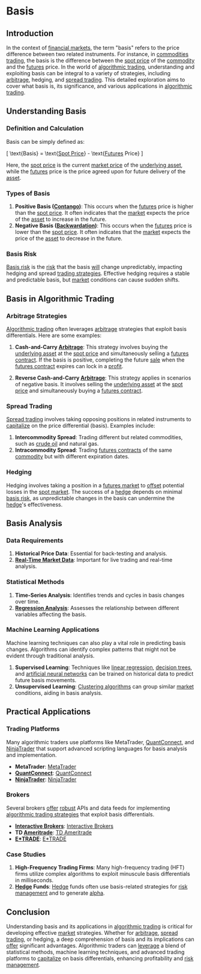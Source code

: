 # Basis

## Introduction

In the context of [financial markets](../f/financial_market.md), the term "basis" refers to the price difference between two related instruments. For instance, in [commodities trading](../c/commodities_trading.md), the basis is the difference between the [spot price](../s/spot_price.md) of the [commodity](../c/commodity.md) and the [futures](../f/futures.md) price. In the world of [algorithmic trading](../a/accountability.md), understanding and exploiting basis can be integral to a variety of strategies, including [arbitrage](../a/arbitrage.md), hedging, and [spread trading](../s/spread_trading.md). This detailed exploration aims to cover what basis is, its significance, and various applications in [algorithmic trading](../a/accountability.md).

## Understanding Basis

### Definition and Calculation

Basis can be simply defined as:

\[ \text{Basis} = \text{[Spot Price](../s/spot_price.md)} - \text{[Futures](../f/futures.md) Price} \]

Here, the [spot price](../s/spot_price.md) is the current [market price](../m/market_price.md) of the [underlying asset](../u/underlying_asset.md), while the [futures](../f/futures.md) price is the price agreed upon for future delivery of the [asset](../a/asset.md).

### Types of Basis

1. **Positive Basis ([Contango](../c/contango.md))**: This occurs when the [futures](../f/futures.md) price is higher than the [spot price](../s/spot_price.md). It often indicates that the [market](../m/market.md) expects the price of the [asset](../a/asset.md) to increase in the future.
2. **Negative Basis ([Backwardation](../b/backwardation.md))**: This occurs when the [futures](../f/futures.md) price is lower than the [spot price](../s/spot_price.md). It often indicates that the [market](../m/market.md) expects the price of the [asset](../a/asset.md) to decrease in the future.

### Basis Risk

[Basis risk](../b/basis_risk.md) is the [risk](../r/risk.md) that the basis [will](../w/will.md) change unpredictably, impacting hedging and spread [trading strategies](../t/trading_strategies.md). Effective hedging requires a stable and predictable basis, but [market](../m/market.md) conditions can cause sudden shifts.

## Basis in Algorithmic Trading

### Arbitrage Strategies

[Algorithmic trading](../a/accountability.md) often leverages [arbitrage](../a/arbitrage.md) strategies that exploit basis differentials. Here are some examples:

1. **Cash-and-Carry [Arbitrage](../a/arbitrage.md)**: This strategy involves buying the [underlying asset](../u/underlying_asset.md) at the [spot price](../s/spot_price.md) and simultaneously selling a [futures contract](../f/futures_contract.md). If the basis is positive, completing the future [sale](../s/sale.md) when the [futures contract](../f/futures_contract.md) expires can lock in a [profit](../p/profit.md).

2. **Reverse Cash-and-Carry [Arbitrage](../a/arbitrage.md)**: This strategy applies in scenarios of negative basis. It involves selling the [underlying asset](../u/underlying_asset.md) at the [spot price](../s/spot_price.md) and simultaneously buying a [futures contract](../f/futures_contract.md).

### Spread Trading

[Spread trading](../s/spread_trading.md) involves taking opposing positions in related instruments to [capitalize](../c/capitalize.md) on the price differential (basis). Examples include:

1. **Intercommodity Spread**: Trading different but related commodities, such as [crude oil](../c/crude_oil.md) and natural gas.
2. **Intracommodity Spread**: Trading [futures contracts](../f/futures_contracts.md) of the same [commodity](../c/commodity.md) but with different expiration dates.

### Hedging

Hedging involves taking a position in a [futures market](../f/futures_market.md) to [offset](../o/offset.md) potential losses in the [spot market](../s/spot_market.md). The success of a [hedge](../h/hedge.md) depends on minimal [basis risk](../b/basis_risk.md), as unpredictable changes in the basis can undermine the [hedge](../h/hedge.md)'s effectiveness.

## Basis Analysis

### Data Requirements

1. **Historical Price Data**: Essential for back-testing and analysis.
2. **[Real-Time Market Data](../r/real-time_market_data.md)**: Important for live trading and real-time analysis.

### Statistical Methods

1. **Time-Series Analysis**: Identifies trends and cycles in basis changes over time.
2. **[Regression Analysis](../r/regression_analysis.md)**: Assesses the relationship between different variables affecting the basis.

### Machine Learning Applications

Machine learning techniques can also play a vital role in predicting basis changes. Algorithms can identify complex patterns that might not be evident through traditional analysis.

1. **Supervised Learning**: Techniques like [linear regression](../l/linear_regression.md), [decision trees](../d/decision_trees.md), and [artificial neural networks](../a/artificial_neural_networks.md) can be trained on historical data to predict future basis movements.
2. **Unsupervised Learning**: [Clustering algorithms](../c/clustering_algorithms.md) can group similar [market](../m/market.md) conditions, aiding in basis analysis.

## Practical Applications

### Trading Platforms

Many algorithmic traders use platforms like MetaTrader, [QuantConnect](../q/quantconnect.md), and [NinjaTrader](../n/ninjatrader.md) that support advanced scripting languages for basis analysis and implementation.

- **MetaTrader**: [MetaTrader](https://www.metatrader4.com)
- **[QuantConnect](../q/quantconnect.md)**: [QuantConnect](https://www.quantconnect.com)
- **[NinjaTrader](../n/ninjatrader.md)**: [NinjaTrader](https://ninjatrader.com)

### Brokers

Several brokers [offer](../o/offer.md) [robust](../r/robust.md) APIs and data feeds for implementing [algorithmic trading strategies](../a/algorithmic_trading_strategies.md) that exploit basis differentials.

- **[Interactive Brokers](../i/interactive_brokers.md)**: [Interactive Brokers](https://www.interactivebrokers.com)
- **TD [Ameritrade](../a/ameritrade.md)**: [TD Ameritrade](https://www.tdameritrade.com)
- **[E*TRADE](../e/e_trade.md)**: [E*TRADE](https://us.etrade.com)

### Case Studies

1. **High-Frequency Trading Firms**: Many high-frequency trading (HFT) firms utilize complex algorithms to exploit minuscule basis differentials in milliseconds.
2. **[Hedge](../h/hedge.md) Funds**: [Hedge](../h/hedge.md) funds often use basis-related strategies for [risk management](../r/risk_management.md) and to generate [alpha](../a/alpha.md).

## Conclusion

Understanding basis and its applications in [algorithmic trading](../a/accountability.md) is critical for developing effective [market](../m/market.md) strategies. Whether for [arbitrage](../a/arbitrage.md), [spread trading](../s/spread_trading.md), or hedging, a deep comprehension of basis and its implications can [offer](../o/offer.md) significant advantages. Algorithmic traders can [leverage](../l/leverage.md) a blend of statistical methods, machine learning techniques, and advanced trading platforms to [capitalize](../c/capitalize.md) on basis differentials, enhancing profitability and [risk management](../r/risk_management.md).